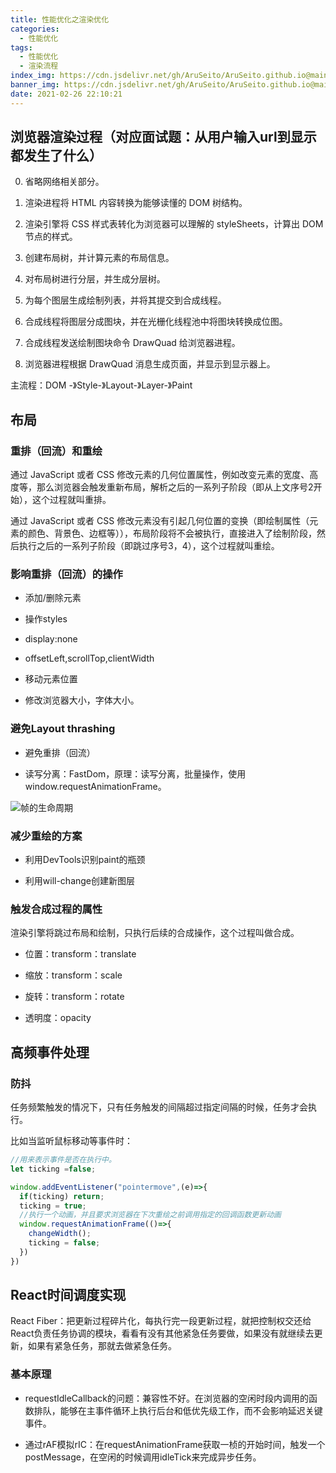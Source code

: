 ```yaml
---
title: 性能优化之渲染优化
categories:
  - 性能优化
tags:
  - 性能优化
  - 渲染流程
index_img: https://cdn.jsdelivr.net/gh/AruSeito/AruSeito.github.io@main/source/img/banner/bg4.jpg
banner_img: https://cdn.jsdelivr.net/gh/AruSeito/AruSeito.github.io@main/source/img/banner/bg4.jpg
date: 2021-02-26 22:10:21
---
```


## 浏览器渲染过程（对应面试题：从用户输入url到显示都发生了什么）

0. 省略网络相关部分。

1. 渲染进程将 HTML 内容转换为能够读懂的 DOM 树结构。

2. 渲染引擎将 CSS 样式表转化为浏览器可以理解的 styleSheets，计算出 DOM 节点的样式。

3. 创建布局树，并计算元素的布局信息。

4. 对布局树进行分层，并生成分层树。

5. 为每个图层生成绘制列表，并将其提交到合成线程。

6. 合成线程将图层分成图块，并在光栅化线程池中将图块转换成位图。

7. 合成线程发送绘制图块命令 DrawQuad 给浏览器进程。

8. 浏览器进程根据 DrawQuad 消息生成页面，并显示到显示器上。

主流程：DOM -》Style-》Layout-》Layer-》Paint


## 布局
### 重排（回流）和重绘

通过 JavaScript 或者 CSS 修改元素的几何位置属性，例如改变元素的宽度、高度等，那么浏览器会触发重新布局，解析之后的一系列子阶段（即从上文序号2开始），这个过程就叫重排。

通过 JavaScript 或者 CSS 修改元素没有引起几何位置的变换（即绘制属性（元素的颜色、背景色、边框等）），布局阶段将不会被执行，直接进入了绘制阶段，然后执行之后的一系列子阶段（即跳过序号3，4），这个过程就叫重绘。


### 影响重排（回流）的操作

- 添加/删除元素

- 操作styles

- display:none

- offsetLeft,scrollTop,clientWidth

- 移动元素位置

- 修改浏览器大小，字体大小。

### 避免Layout thrashing

- 避免重排（回流）

- 读写分离：FastDom，原理：读写分离，批量操作，使用window.requestAnimationFrame。

![帧的生命周期](https://cdn.jsdelivr.net/gh/AruSeito/AruSeito.github.io@main/source/img/life-of-a-frame.png)



### 减少重绘的方案

- 利用DevTools识别paint的瓶颈

- 利用will-change创建新图层

### 触发合成过程的属性

渲染引擎将跳过布局和绘制，只执行后续的合成操作，这个过程叫做合成。

- 位置：transform：translate

- 缩放：transform：scale

- 旋转：transform：rotate

- 透明度：opacity

## 高频事件处理

### 防抖

任务频繁触发的情况下，只有任务触发的间隔超过指定间隔的时候，任务才会执行。

比如当监听鼠标移动等事件时：

```JavaScript
//用来表示事件是否在执行中。
let ticking =false;

window.addEventListener("pointermove",(e)=>{
  if(ticking) return;
  ticking = true;
  //执行一个动画，并且要求浏览器在下次重绘之前调用指定的回调函数更新动画
  window.requestAnimationFrame(()=>{
    changeWidth();
    ticking = false;
  })
})
```

## React时间调度实现

React Fiber：把更新过程碎片化，每执行完一段更新过程，就把控制权交还给React负责任务协调的模块，看看有没有其他紧急任务要做，如果没有就继续去更新，如果有紧急任务，那就去做紧急任务。

### 基本原理

- requestIdleCallback的问题：兼容性不好。在浏览器的空闲时段内调用的函数排队，能够在主事件循环上执行后台和低优先级工作，而不会影响延迟关键事件。

- 通过rAF模拟rIC：在requestAnimationFrame获取一桢的开始时间，触发一个postMessage，在空闲的时候调用idleTick来完成异步任务。
